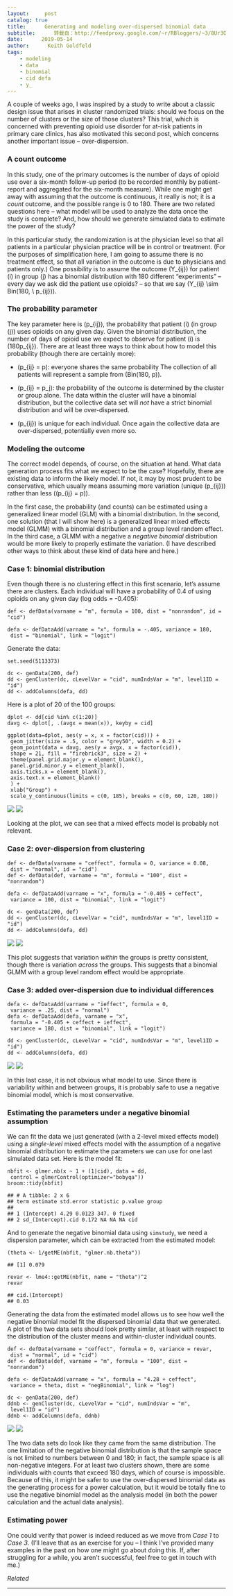 ```yaml
---
layout:     post
catalog: true
title:      Generating and modeling over-dispersed binomial data
subtitle:      转载自：http://feedproxy.google.com/~r/RBloggers/~3/8Ur3OwL88kw/
date:      2019-05-14
author:      Keith Goldfeld
tags:
    - modeling
    - data
    - binomial
    - cid defa
    - y_
---
```






A couple of weeks ago, I was inspired by a study to write about a classic design issue that arises in cluster randomized trials: should we focus on the number of clusters or the size of those clusters? This trial, which is concerned with preventing opioid use disorder for at-risk patients in primary care clinics, has also motivated this second post, which concerns another important issue – over-dispersion.

### A count outcome

In this study, one of the primary outcomes is the number of days of opioid use over a six-month follow-up period (to be recorded monthly by patient-report and aggregated for the six-month measure). While one might get away with assuming that the outcome is continuous, it really is not; it is a *count* outcome, and the possible range is 0 to 180. There are two related questions here – what model will be used to analyze the data once the study is complete? And, how should we generate simulated data to estimate the power of the study?

In this particular study, the randomization is at the physician level so that all patients in a particular physician practice will be in control or treatment. (For the purposes of simplification here, I am going to assume there is no treatment effect, so that all variation in the outcome is due to physicians and patients only.) One possibility is to assume the outcome \(Y_{ij}\) for patient \(i\) in group \(j\) has a binomial distribution with 180 different “experiments” – every day we ask did the patient use opioids? – so that we say \(Y_{ij} \sim Bin(180, \ p_{ij})\).

### The probability parameter

The key parameter here is \(p_{ij}\), the probability that patient \(i\) (in group \(j\)) uses opioids on any given day. Given the binomial distribution, the number of days of opioid use we expect to observe for patient \(i\) is \(180p_{ij}\). There are at least three ways to think about how to model this probability (though there are certainly more):

- \(p_{ij} = p\): everyone shares the same probability The collection of all patients will represent a sample from \(Bin(180, p)\).

- \(p_{ij} = p_j\): the probability of the outcome is determined by the cluster or group alone. The data within the cluster will have a binomial distribution, but the collective data set will *not* have a strict binomial distribution and will be over-dispersed.

- \(p_{ij}\) is unique for each individual. Once again the collective data are over-dispersed, potentially even more so.


### Modeling the outcome

The correct model depends, of course, on the situation at hand. What data generation process fits what we expect to be the case? Hopefully, there are existing data to inform the likely model. If not, it may by most prudent to be conservative, which usually means assuming more variation (unique \(p_{ij}\)) rather than less (\(p_{ij} = p\)).

In the first case, the probability (and counts) can be estimated using a generalized linear model (GLM) with a binomial distribution. In the second, one solution (that I will show here) is a generalized linear mixed effects model (GLMM) with a binomial distribution and a group level random effect. In the third case, a GLMM with a negative a *negative binomial* distribution would be more likely to properly estimate the variation. (I have described other ways to think about these kind of data here and here.)

### Case 1: binomial distribution

Even though there is no clustering effect in this first scenario, let’s assume there are clusters. Each individual will have a probability of 0.4 of using opioids on any given day (log odds = -0.405):

```
def <- defData(varname = "m", formula = 100, dist = "nonrandom", id = "cid")

defa <- defDataAdd(varname = "x", formula = -.405, variance = 180, 
 dist = "binomial", link = "logit")
```

Generate the data:

```
set.seed(5113373)

dc <- genData(200, def)
dd <- genCluster(dc, cLevelVar = "cid", numIndsVar = "m", level1ID = "id")
dd <- addColumns(defa, dd)
```

Here is a plot of 20 of the 100 groups:

```
dplot <- dd[cid %in% c(1:20)]
davg <- dplot[, .(avgx = mean(x)), keyby = cid]

ggplot(data=dplot, aes(y = x, x = factor(cid))) +
 geom_jitter(size = .5, color = "grey50", width = 0.2) +
 geom_point(data = davg, aes(y = avgx, x = factor(cid)), 
 shape = 21, fill = "firebrick3", size = 2) +
 theme(panel.grid.major.y = element_blank(),
 panel.grid.minor.y = element_blank(),
 axis.ticks.x = element_blank(),
 axis.text.x = element_blank()
 ) +
 xlab("Group") +
 scale_y_continuous(limits = c(0, 185), breaks = c(0, 60, 120, 180))
```

![](https://i2.wp.com/www.rdatagen.net/post/2019-05-14-overdispersed-binomial-data.en_files/figure-html/unnamed-chunk-4-1.png?w=450&ssl=1)
![](https://i2.wp.com/www.rdatagen.net/post/2019-05-14-overdispersed-binomial-data.en_files/figure-html/unnamed-chunk-4-1.png?w=450&ssl=1)


Looking at the plot, we can see that a mixed effects model is probably not relevant.

### Case 2: over-dispersion from clustering

```
def <- defData(varname = "ceffect", formula = 0, variance = 0.08, 
 dist = "normal", id = "cid")
def <- defData(def, varname = "m", formula = "100", dist = "nonrandom")

defa <- defDataAdd(varname = "x", formula = "-0.405 + ceffect", 
 variance = 100, dist = "binomial", link = "logit")

dc <- genData(200, def)
dd <- genCluster(dc, cLevelVar = "cid", numIndsVar = "m", level1ID = "id")
dd <- addColumns(defa, dd)
```

![](https://i0.wp.com/www.rdatagen.net/post/2019-05-14-overdispersed-binomial-data.en_files/figure-html/unnamed-chunk-6-1.png?w=450&ssl=1)
![](https://i0.wp.com/www.rdatagen.net/post/2019-05-14-overdispersed-binomial-data.en_files/figure-html/unnamed-chunk-6-1.png?w=450&ssl=1)


This plot suggests that variation *within* the groups is pretty consistent, though there is variation *across* the groups. This suggests that a binomial GLMM with a group level random effect would be appropriate.

### Case 3: added over-dispersion due to individual differences

```
defa <- defDataAdd(varname = "ieffect", formula = 0, 
 variance = .25, dist = "normal")
defa <- defDataAdd(defa, varname = "x", 
 formula = "-0.405 + ceffect + ieffect", 
 variance = 180, dist = "binomial", link = "logit")

dd <- genCluster(dc, cLevelVar = "cid", numIndsVar = "m", level1ID = "id")
dd <- addColumns(defa, dd)
```

![](https://i1.wp.com/www.rdatagen.net/post/2019-05-14-overdispersed-binomial-data.en_files/figure-html/unnamed-chunk-8-1.png?w=450&ssl=1)
![](https://i1.wp.com/www.rdatagen.net/post/2019-05-14-overdispersed-binomial-data.en_files/figure-html/unnamed-chunk-8-1.png?w=450&ssl=1)


In this last case, it is not obvious what model to use. Since there is variability within and between groups, it is probably safe to use a negative binomial model, which is most conservative.

### Estimating the parameters under a negative binomial assumption

We can fit the data we just generated (with a 2-level mixed effects model) using a *single-level* mixed effects model with the assumption of a negative binomial distribution to estimate the parameters we can use for one last simulated data set. Here is the model fit:

```
nbfit <- glmer.nb(x ~ 1 + (1|cid), data = dd, 
 control = glmerControl(optimizer="bobyqa"))
broom::tidy(nbfit)
```

```
## # A tibble: 2 x 6
## term estimate std.error statistic p.value group
## 
## 1 (Intercept) 4.29 0.0123 347. 0 fixed
## 2 sd_(Intercept).cid 0.172 NA NA NA cid
```

And to generate the negative binomial data using `simstudy`, we need a dispersion parameter, which can be extracted from the estimated model:

```
(theta <- 1/getME(nbfit, "glmer.nb.theta"))
```

```
## [1] 0.079
```

```
revar <- lme4::getME(nbfit, name = "theta")^2
revar
```

```
## cid.(Intercept) 
## 0.03
```

Generating the data from the estimated model allows us to see how well the negative binomial model fit the dispersed binomial data that we generated. A plot of the two data sets should look pretty similar, at least with respect to the distribution of the cluster means and within-cluster individual counts.

```
def <- defData(varname = "ceffect", formula = 0, variance = revar, 
 dist = "normal", id = "cid")
def <- defData(def, varname = "m", formula = "100", dist = "nonrandom")

defa <- defDataAdd(varname = "x", formula = "4.28 + ceffect", 
 variance = theta, dist = "negBinomial", link = "log")

dc <- genData(200, def)
ddnb <- genCluster(dc, cLevelVar = "cid", numIndsVar = "m", 
 level1ID = "id")
ddnb <- addColumns(defa, ddnb)
```

![](https://i1.wp.com/www.rdatagen.net/post/2019-05-14-overdispersed-binomial-data.en_files/figure-html/unnamed-chunk-12-1.png?w=450&ssl=1)
![](https://i1.wp.com/www.rdatagen.net/post/2019-05-14-overdispersed-binomial-data.en_files/figure-html/unnamed-chunk-12-1.png?w=450&ssl=1)


The two data sets do look like they came from the same distribution. The one limitation of the negative binomial distribution is that the sample space is not limited to numbers between 0 and 180; in fact, the sample space is all non-negative integers. For at least two clusters shown, there are some individuals with counts that exceed 180 days, which of course is impossible. Because of this, it might be safer to use the over-dispersed binomial data as the generating process for a power calculation, but it would be totally fine to use the negative binomial model as the analysis model (in both the power calculation and the actual data analysis).

### Estimating power

One could verify that power is indeed reduced as we move from *Case 1* to *Case 3*. (I’ll leave that as an exercise for you – I think I’ve provided many examples in the past on how one might go about doing this. If, after struggling for a while, you aren’t successful, feel free to get in touch with me.)


*Related*








---
